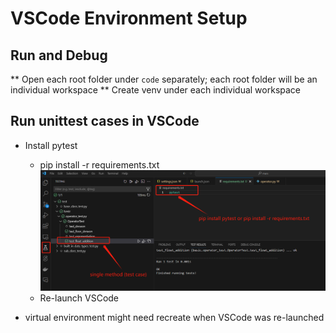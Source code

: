 
# VSCode Environment Setup

## Run and Debug
** Open each root folder under `code` separately; each root folder will be an individual workspace
** Create venv under each individual workspace

## Run unittest cases in VSCode
 - Install pytest 
	 - pip install -r requirements.txt
		 ![pytest](../images/pytest.png)
	 - Re-launch VSCode
	 
- virtual environment might need recreate when VSCode was re-launched
